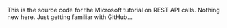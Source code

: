 This is the source code for the Microsoft tutorial on REST API calls.  Nothing new here.  Just getting familiar with GitHub...
